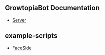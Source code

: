 ## GrowtopiaBot Documentation
* [Server](https://discord.gg/KMKpTZ7kUr)


## example-scripts
* [FaceSide](https://github.com/iProB1/NuclearBot-Docs/blob/main/example-scripts/FaceSide.lua)
